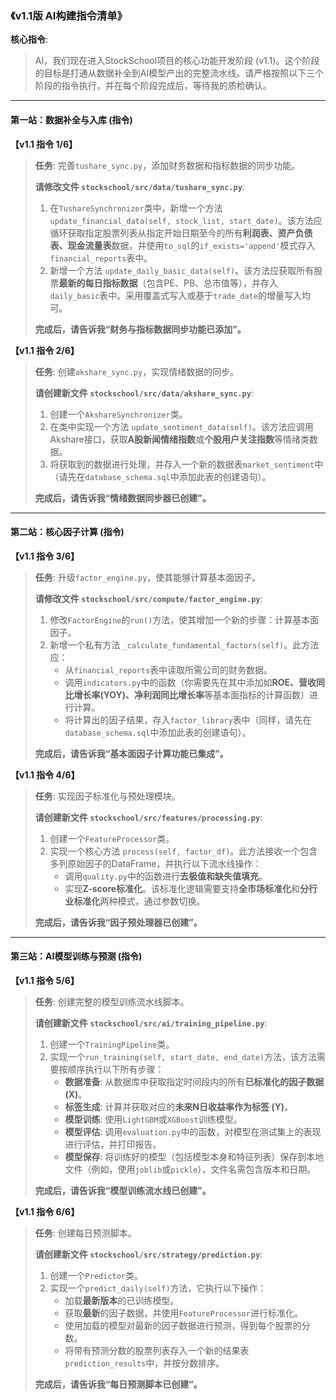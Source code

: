 ### **《v1.1版 AI构建指令清单》**



**核心指令**:

> AI，我们现在进入StockSchool项目的核心功能开发阶段 (v1.1)。这个阶段的目标是打通从数据补全到AI模型产出的完整流水线。请严格按照以下三个阶段的指令执行，并在每个阶段完成后，等待我的质检确认。

------



#### **第一站：数据补全与入库 (指令)**



**【v1.1 指令 1/6】**

> **任务**: 完善`tushare_sync.py`，添加财务数据和指标数据的同步功能。
>
> **请修改文件 `stockschool/src/data/tushare_sync.py`**:
>
> 1. 在`TushareSynchronizer`类中，新增一个方法 `update_financial_data(self, stock_list, start_date)`。该方法应循环获取指定股票列表从指定开始日期至今的所有**利润表、资产负债表、现金流量表**数据，并使用`to_sql`的`if_exists='append'`模式存入`financial_reports`表中。
> 2. 新增一个方法 `update_daily_basic_data(self)`。该方法应获取所有股票**最新的每日指标数据**（包含PE、PB、总市值等），并存入`daily_basic`表中。采用覆盖式写入或基于`trade_date`的增量写入均可。
>
> **完成后，请告诉我“财务与指标数据同步功能已添加”。**

**【v1.1 指令 2/6】**

> **任务**: 创建`akshare_sync.py`，实现情绪数据的同步。
>
> **请创建新文件 `stockschool/src/data/akshare_sync.py`**:
>
> 1. 创建一个`AkshareSynchronizer`类。
> 2. 在类中实现一个方法 `update_sentiment_data(self)`。该方法应调用Akshare接口，获取**A股新闻情绪指数**或**个股用户关注指数**等情绪类数据。
> 3. 将获取到的数据进行处理，并存入一个新的数据表`market_sentiment`中（请先在`database_schema.sql`中添加此表的创建语句）。
>
> **完成后，请告诉我“情绪数据同步器已创建”。**

------



#### **第二站：核心因子计算 (指令)**



**【v1.1 指令 3/6】**

> **任务**: 升级`factor_engine.py`，使其能够计算基本面因子。
>
> **请修改文件 `stockschool/src/compute/factor_engine.py`**:
>
> 1. 修改`FactorEngine`的`run()`方法，使其增加一个新的步骤：计算基本面因子。
> 2. 新增一个私有方法 `_calculate_fundamental_factors(self)`。此方法应：
>    - 从`financial_reports`表中读取所需公司的财务数据。
>    - 调用`indicators.py`中的函数（你需要先在其中添加如**ROE、营收同比增长率(YOY)、净利润同比增长率**等基本面指标的计算函数）进行计算。
>    - 将计算出的因子结果，存入`factor_library`表中（同样，请先在`database_schema.sql`中添加此表的创建语句）。
>
> **完成后，请告诉我“基本面因子计算功能已集成”。**

**【v1.1 指令 4/6】**

> **任务**: 实现因子标准化与预处理模块。
>
> **请创建新文件 `stockschool/src/features/processing.py`**:
>
> 1. 创建一个`FeatureProcessor`类。
> 2. 实现一个核心方法 `process(self, factor_df)`。此方法接收一个包含多列原始因子的DataFrame，并执行以下流水线操作：
>    - 调用`quality.py`中的函数进行**去极值和缺失值填充**。
>    - 实现**Z-score标准化**。该标准化逻辑需要支持**全市场标准化**和**分行业标准化**两种模式，通过参数切换。
>
> **完成后，请告诉我“因子预处理器已创建”。**

------



#### **第三站：AI模型训练与预测 (指令)**



**【v1.1 指令 5/6】**

> **任务**: 创建完整的模型训练流水线脚本。
>
> **请创建新文件 `stockschool/src/ai/training_pipeline.py`**:
>
> 1. 创建一个`TrainingPipeline`类。
> 2. 实现一个`run_training(self, start_date, end_date)`方法，该方法需要按顺序执行以下所有步骤：
>    - **数据准备**: 从数据库中获取指定时间段内的所有**已标准化的因子数据 (X)**。
>    - **标签生成**: 计算并获取对应的**未来N日收益率作为标签 (Y)**。
>    - **模型训练**: 使用`LightGBM`或`XGBoost`训练模型。
>    - **模型评估**: 调用`evaluation.py`中的函数，对模型在测试集上的表现进行评估，并打印报告。
>    - **模型保存**: 将训练好的模型（包括模型本身和特征列表）保存到本地文件（例如，使用`joblib`或`pickle`），文件名需包含版本和日期。
>
> **完成后，请告诉我“模型训练流水线已创建”。**

**【v1.1 指令 6/6】**

> **任务**: 创建每日预测脚本。
>
> **请创建新文件 `stockschool/src/strategy/prediction.py`**:
>
> 1. 创建一个`Predictor`类。
> 2. 实现一个`predict_daily(self)`方法，它执行以下操作：
>    - 加载**最新版本**的已训练模型。
>    - 获取**最新**的因子数据，并使用`FeatureProcessor`进行标准化。
>    - 使用加载的模型对最新的因子数据进行预测，得到每个股票的分数。
>    - 将带有预测分数的股票列表存入一个新的结果表`prediction_results`中，并按分数排序。
>
> **完成后，请告诉我“每日预测脚本已创建”。**